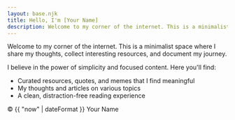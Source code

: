 ```yaml
---
layout: base.njk
title: Hello, I'm [Your Name]
description: Welcome to my corner of the internet. This is a minimalist space where I share my thoughts, collect interesting resources, and document my journey.
---
```


Welcome to my corner of the internet. This is a minimalist space where I share my thoughts, collect interesting resources, and document my journey.

I believe in the power of simplicity and focused content. Here you'll find:

- Curated resources, quotes, and memes that I find meaningful
- My thoughts and articles on various topics
- A clean, distraction-free reading experience

© {{ "now" | dateFormat }} Your Name